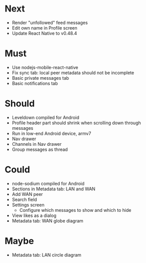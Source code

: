 # Next

- Render "unfollowed" feed messages
- Edit own name in Profile screen
- Update React Native to v0.48.4

# Must

- Use nodejs-mobile-react-native
- Fix sync tab: local peer metadata should not be incomplete
- Basic private messages tab
- Basic notifications tab

# Should

- Leveldown compiled for Android
- Profile header part should shrink when scrolling down through messages
- Run in low-end Android device, armv7
- Nav drawer
- Channels in Nav drawer
- Group messages as thread

# Could

- node-sodium compiled for Android
- Sections in Metadata tab: LAN and WAN
- Add WAN peer
- Search field
- Settings screen
  - Configure which messages to show and which to hide
- View likes as a dialog
- Metadata tab: WAN globe diagram

# Maybe

- Metadata tab: LAN circle diagram
